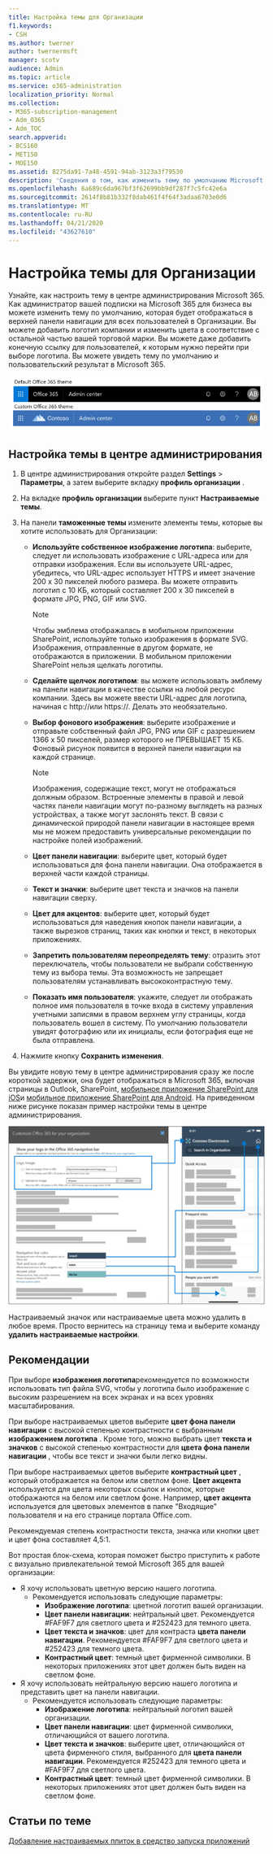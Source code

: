 ```yaml
---
title: Настройка темы для Организации
f1.keywords:
- CSH
ms.author: twerner
author: twernermsft
manager: scotv
audience: Admin
ms.topic: article
ms.service: o365-administration
localization_priority: Normal
ms.collection:
- M365-subscription-management
- Adm_O365
- Adm_TOC
search.appverid:
- BCS160
- MET150
- MOE150
ms.assetid: 8275da91-7a48-4591-94ab-3123a3f79530
description: 'Сведения о том, как изменить тему по умолчанию Microsoft 365 и настроить ее на использование логотипа или цвета вашей компании. '
ms.openlocfilehash: 6a689c6da967bf3f62699bb9df287f7c5fc42e6a
ms.sourcegitcommit: 2614f8b81b332f8dab461f4f64f3adaa6703e0d6
ms.translationtype: MT
ms.contentlocale: ru-RU
ms.lasthandoff: 04/21/2020
ms.locfileid: "43627610"
---
```

# <a name="customize-the-theme-for-your-organization"></a>Настройка темы для Организации

Узнайте, как настроить тему в центре администрирования Microsoft 365. Как администратор вашей подписки на Microsoft 365 для бизнеса вы можете изменить тему по умолчанию, которая будет отображаться в верхней панели навигации для всех пользователей в Организации. Вы можете добавить логотип компании и изменить цвета в соответствие с остальной частью вашей торговой марки. Вы можете даже добавить конечную ссылку для пользователей, к которым нужно перейти при выборе логотипа. Вы можете увидеть тему по умолчанию и пользовательский результат в Microsoft 365.
  
![Тема Microsoft 365 по умолчанию и пользовательская тема Microsoft 365](../../media/e2cbc922-b424-4683-8c5c-fdbcbd0ce844.png)
  
## <a name="customize-your-theme-in-the-admin-center"></a>Настройка темы в центре администрирования

1. В центре администрирования откройте раздел **Settings** \> **Параметры**, а затем выберите вкладку **профиль организации** .

2. На вкладке **профиль организации** выберите пункт **Настраиваемые темы**.

3. На панели **таможенные темы** измените элементы темы, которые вы хотите использовать для Организации:
    
    - **Используйте собственное изображение логотипа**: выберите, следует ли использовать изображение с URL-адреса или для отправки изображения. Если вы используете URL-адрес, убедитесь, что URL-адрес использует HTTPS и имеет значение 200 x 30 пикселей любого размера. Вы можете отправить логотип с 10 КБ, который составляет 200 x 30 пикселей в формате JPG, PNG, GIF или SVG.

      > [!NOTE]
      > Чтобы эмблема отображалась в мобильном приложении SharePoint, используйте только изображения в формате SVG. Изображения, отправленные в другом формате, не отображаются в приложении. В мобильном приложении SharePoint нельзя щелкать логотипы.

    - **Сделайте щелчок логотипом**: вы можете использовать эмблему на панели навигации в качестве ссылки на любой ресурс компании. Здесь вы можете ввести URL-адрес для логотипа, начиная с http://или https://. Делать это необязательно.

    - **Выбор фонового изображения**: выберите изображение и отправьте собственный файл JPG, PNG или GIF с разрешением 1366 x 50 пикселей, размер которого не ПРЕВЫШАЕТ 15 КБ. Фоновый рисунок появится в верхней панели навигации на каждой странице.

      > [!NOTE]
      > Изображения, содержащие текст, могут не отображаться должным образом. Встроенные элементы в правой и левой частях панели навигации могут по-разному выглядеть на разных устройствах, а также могут заслонять текст. В связи с динамической природой панели навигации в настоящее время мы не можем предоставить универсальные рекомендации по настройке полей изображений. 

    - **Цвет панели навигации**: выберите цвет, который будет использоваться для фона панели навигации. Она отображается в верхней части каждой страницы.

    - **Текст и значки**: выберите цвет текста и значков на панели навигации сверху.

    - **Цвет для акцентов**: выберите цвет, который будет использоваться для наведения кнопок панели навигации, а также вырезков страниц, таких как кнопки и текст, в некоторых приложениях.

     - **Запретить пользователям переопределять тему**: отразить этот переключатель, чтобы пользователи не выбрали собственную тему из выбора темы. Эта возможность не запрещает пользователям устанавливать высококонтрастную тему.

    - **Показать имя пользователя**: укажите, следует ли отображать полное имя пользователя в точке входа в систему управления учетными записями в правом верхнем углу страницы, когда пользователь вошел в систему. По умолчанию пользователи увидят фотографию или их инициалы, если фотография еще не была отправлена.
    
4. Нажмите кнопку **Сохранить изменения**.
    
Вы увидите новую тему в центре администрирования сразу же после короткой задержки, она будет отображаться в Microsoft 365, включая страницы в Outlook, SharePoint, [мобильное приложение SharePoint для iOS](https://support.office.com/en-us/article/SharePoint-mobile-app-for-iOS-339402ce-16bb-4c97-9475-0c5375ccef7a)и [мобильное приложение SharePoint для Android](https://support.office.com/en-us/article/SharePoint-mobile-app-for-Android-d875654b-fb0a-4dbe-a17a-a676cf936284). На приведенном ниже рисунке показан пример настройки темы в центре администрирования.

![m365 — Admin — клиент — тема — основные сведения](../../media/m365-admin-tenant-theme-conceptual.png)

Настраиваемый значок или настраиваемые цвета можно удалить в любое время. Просто вернитесь на страницу тема и выберите команду **удалить настраиваемые настройки**.
  
## <a name="best-practices"></a>Рекомендации

При выборе **изображения логотипа**рекомендуется по возможности использовать тип файла SVG, чтобы у логотипа было изображение с высоким разрешением на всех экранах и на всех уровнях масштабирования.

При выборе настраиваемых цветов выберите **цвет фона панели навигации** с высокой степенью контрастности с выбранным **изображением логотипа** . Кроме того, можно выбрать цвет **текста и значков** с высокой степенью контрастности для **цвета фона панели навигации** , чтобы все текст и значки были легко видны.

При выборе настраиваемых цветов выберите **контрастный цвет** , который отображается на белом или светлом фоне. **Цвет акцента** используется для цвета некоторых ссылок и кнопок, которые отображаются на белом или светлом фоне. Например, **цвет акцента** используется для цветовых элементов в папке "Входящие" пользователя и на его странице портала Office.com. 
  
Рекомендуемая степень контрастности текста, значка или кнопки цвет и цвет фона составляет 4,5:1.

Вот простая блок-схема, которая поможет быстро приступить к работе с визуально привлекательной темой Microsoft 365 для вашей организации:
  - Я хочу использовать цветную версию нашего логотипа.
    - Рекомендуется использовать следующие параметры:
      - **Изображение логотипа**: цветной логотип вашей организации.
      - **Цвет панели навигации**: нейтральный цвет. Рекомендуется #FAF9F7 для светлого цвета и #252423 для темного цвета.
      - **Цвет текста и значков**: цвет для контраста **цвета панели навигации**. Рекомендуется #FAF9F7 для светлого цвета и #252423 для темного цвета.
      - **Контрастный цвет**: темный цвет фирменной символики. В некоторых приложениях этот цвет должен быть виден на светлом фоне.
  - Я хочу использовать нейтральную версию нашего логотипа и представить цвет на панели навигации.
    - Рекомендуется использовать следующие параметры:
      - **Изображение логотипа**: нейтральный логотип вашей организации.
      - **Цвет панели навигации**: цвет фирменной символики, отличающийся от вашего логотипа.
      - **Цвет текста и значков**: выберите цвет, отличающийся от цвета фирменного стиля, выбранного для **цвета панели навигации**. Рекомендуется #252423 для темного цвета и #FAF9F7 для светлого цвета.
      - **Контрастный цвет**: темный цвет фирменной символики. В некоторых приложениях этот цвет должен быть виден на светлом фоне.
  
## <a name="related-articles"></a>Статьи по теме

[Добавление настраиваемых плиток в средство запуска приложений](../manage/customize-the-app-launcher.md)
  
  

